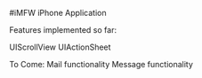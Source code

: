 #iMFW iPhone Application

Features implemented so far:

UIScrollView
UIActionSheet

To Come:
Mail functionality
Message functionality
